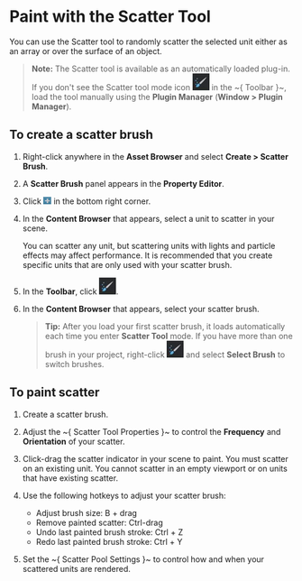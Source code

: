 # Paint with the Scatter Tool

You can use the Scatter tool to randomly scatter the selected unit either as an array or over the surface of an object.

>	**Note:** The Scatter tool is available as an automatically loaded plug-in. If you don't see the Scatter tool mode icon ![](../images/toolbar_icon_scatter.png) in the ~{ Toolbar }~, load the tool manually using the **Plugin Manager** (**Window > Plugin Manager**).

## To create a scatter brush

1.	Right-click anywhere in the **Asset Browser** and select **Create > Scatter Brush**.

2.	A **Scatter Brush** panel appears in the **Property Editor**.

3.	Click ![](../images/icon_add_scatter_unit.png) in the bottom right corner.

4.	In the **Content Browser** that appears, select a unit to scatter in your scene.

	You can scatter any unit, but scattering units with lights and particle effects may affect performance. It is recommended that you create specific units that are only used with your scatter brush.

5.	In the **Toolbar**, click ![](../images/toolbar_icon_scatter.png).

6.	In the **Content Browser** that appears, select your scatter brush.

	> **Tip:** After you load your first scatter brush, it loads automatically each time you enter **Scatter Tool** mode. If you have more than one brush in your project, right-click ![](../images/toolbar_icon_scatter.png) and select **Select Brush** to switch brushes.

## To paint scatter

1.	Create a scatter brush.

2.	Adjust the ~{ Scatter Tool Properties }~ to control the **Frequency** and **Orientation** of your scatter.

3.	Click-drag the scatter indicator in your scene to paint. You must scatter on an existing unit. You cannot scatter in an empty viewport or on units that have existing scatter.

4.	Use the following hotkeys to adjust your scatter brush:

	-	Adjust brush size: B + drag
	-	Remove painted scatter: Ctrl-drag
	-	Undo last painted brush stroke: Ctrl + Z
	-	Redo last painted brush stroke: Ctrl + Y

5.	Set the ~{ Scatter Pool Settings }~ to control how and when your scattered units are rendered.

